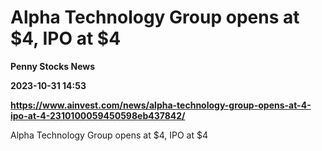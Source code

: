 # Alpha Technology Group opens at $4, IPO at $4
**Penny Stocks News**

**2023-10-31 14:53**

**https://www.ainvest.com/news/alpha-technology-group-opens-at-4-ipo-at-4-2310100059450598eb437842/**

Alpha Technology Group opens at $4, IPO at $4